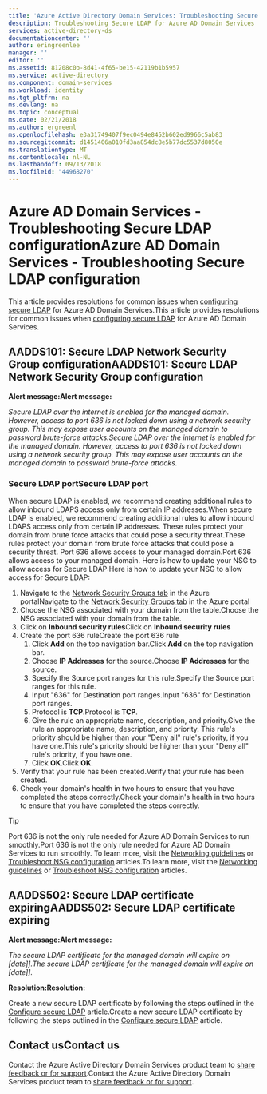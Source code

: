 ```yaml
---
title: 'Azure Active Directory Domain Services: Troubleshooting Secure LDAP configuration | Microsoft Docs'
description: Troubleshooting Secure LDAP for Azure AD Domain Services
services: active-directory-ds
documentationcenter: ''
author: eringreenlee
manager: ''
editor: ''
ms.assetid: 81208c0b-8d41-4f65-be15-42119b1b5957
ms.service: active-directory
ms.component: domain-services
ms.workload: identity
ms.tgt_pltfrm: na
ms.devlang: na
ms.topic: conceptual
ms.date: 02/21/2018
ms.author: ergreenl
ms.openlocfilehash: e3a31749407f9ec0494e8452b602ed9966c5ab83
ms.sourcegitcommit: d1451406a010fd3aa854dc8e5b77dc5537d8050e
ms.translationtype: MT
ms.contentlocale: nl-NL
ms.lasthandoff: 09/13/2018
ms.locfileid: "44968270"
---
```

# <a name="azure-ad-domain-services---troubleshooting-secure-ldap-configuration"></a><span data-ttu-id="e388a-103">Azure AD Domain Services - Troubleshooting Secure LDAP configuration</span><span class="sxs-lookup"><span data-stu-id="e388a-103">Azure AD Domain Services - Troubleshooting Secure LDAP configuration</span></span>

<span data-ttu-id="e388a-104">This article provides resolutions for common issues when [configuring secure LDAP](active-directory-ds-admin-guide-configure-secure-ldap.md) for Azure AD Domain Services.</span><span class="sxs-lookup"><span data-stu-id="e388a-104">This article provides resolutions for common issues when [configuring secure LDAP](active-directory-ds-admin-guide-configure-secure-ldap.md) for Azure AD Domain Services.</span></span>

## <a name="aadds101-secure-ldap-network-security-group-configuration"></a><span data-ttu-id="e388a-105">AADDS101: Secure LDAP Network Security Group configuration</span><span class="sxs-lookup"><span data-stu-id="e388a-105">AADDS101: Secure LDAP Network Security Group configuration</span></span>

<span data-ttu-id="e388a-106">**Alert message:**</span><span class="sxs-lookup"><span data-stu-id="e388a-106">**Alert message:**</span></span>

<span data-ttu-id="e388a-107">*Secure LDAP over the internet is enabled for the managed domain. However, access to port 636 is not locked down using a network security group. This may expose user accounts on the managed domain to password brute-force attacks.*</span><span class="sxs-lookup"><span data-stu-id="e388a-107">*Secure LDAP over the internet is enabled for the managed domain. However, access to port 636 is not locked down using a network security group. This may expose user accounts on the managed domain to password brute-force attacks.*</span></span>

### <a name="secure-ldap-port"></a><span data-ttu-id="e388a-108">Secure LDAP port</span><span class="sxs-lookup"><span data-stu-id="e388a-108">Secure LDAP port</span></span>

<span data-ttu-id="e388a-109">When secure LDAP is enabled, we recommend creating additional rules to allow inbound LDAPS access only from certain IP addresses.</span><span class="sxs-lookup"><span data-stu-id="e388a-109">When secure LDAP is enabled, we recommend creating additional rules to allow inbound LDAPS access only from certain IP addresses.</span></span> <span data-ttu-id="e388a-110">These rules protect your domain from brute force attacks that could pose a security threat.</span><span class="sxs-lookup"><span data-stu-id="e388a-110">These rules protect your domain from brute force attacks that could pose a security threat.</span></span> <span data-ttu-id="e388a-111">Port 636 allows access to your managed domain.</span><span class="sxs-lookup"><span data-stu-id="e388a-111">Port 636 allows access to your managed domain.</span></span> <span data-ttu-id="e388a-112">Here is how to update your NSG to allow access for Secure LDAP:</span><span class="sxs-lookup"><span data-stu-id="e388a-112">Here is how to update your NSG to allow access for Secure LDAP:</span></span>

1. <span data-ttu-id="e388a-113">Navigate to the [Network Security Groups tab](https://portal.azure.com/#blade/HubsExtension/Resources/resourceType/Microsoft.Network%2FNetworkSecurityGroups) in the Azure portal</span><span class="sxs-lookup"><span data-stu-id="e388a-113">Navigate to the [Network Security Groups tab](https://portal.azure.com/#blade/HubsExtension/Resources/resourceType/Microsoft.Network%2FNetworkSecurityGroups) in the Azure portal</span></span>
2. <span data-ttu-id="e388a-114">Choose the NSG associated with your domain from the table.</span><span class="sxs-lookup"><span data-stu-id="e388a-114">Choose the NSG associated with your domain from the table.</span></span>
3. <span data-ttu-id="e388a-115">Click on **Inbound security rules**</span><span class="sxs-lookup"><span data-stu-id="e388a-115">Click on **Inbound security rules**</span></span>
4. <span data-ttu-id="e388a-116">Create the port 636 rule</span><span class="sxs-lookup"><span data-stu-id="e388a-116">Create the port 636 rule</span></span>
   1. <span data-ttu-id="e388a-117">Click **Add** on the top navigation bar.</span><span class="sxs-lookup"><span data-stu-id="e388a-117">Click **Add** on the top navigation bar.</span></span>
   2. <span data-ttu-id="e388a-118">Choose **IP Addresses** for the source.</span><span class="sxs-lookup"><span data-stu-id="e388a-118">Choose **IP Addresses** for the source.</span></span>
   3. <span data-ttu-id="e388a-119">Specify the Source port ranges for this rule.</span><span class="sxs-lookup"><span data-stu-id="e388a-119">Specify the Source port ranges for this rule.</span></span>
   4. <span data-ttu-id="e388a-120">Input "636" for Destination port ranges.</span><span class="sxs-lookup"><span data-stu-id="e388a-120">Input "636" for Destination port ranges.</span></span>
   5. <span data-ttu-id="e388a-121">Protocol is **TCP**.</span><span class="sxs-lookup"><span data-stu-id="e388a-121">Protocol is **TCP**.</span></span>
   6. <span data-ttu-id="e388a-122">Give the rule an appropriate name, description, and priority.</span><span class="sxs-lookup"><span data-stu-id="e388a-122">Give the rule an appropriate name, description, and priority.</span></span> <span data-ttu-id="e388a-123">This rule's priority should be higher than your "Deny all" rule's priority, if you have one.</span><span class="sxs-lookup"><span data-stu-id="e388a-123">This rule's priority should be higher than your "Deny all" rule's priority, if you have one.</span></span>
   7. <span data-ttu-id="e388a-124">Click **OK**.</span><span class="sxs-lookup"><span data-stu-id="e388a-124">Click **OK**.</span></span>
5. <span data-ttu-id="e388a-125">Verify that your rule has been created.</span><span class="sxs-lookup"><span data-stu-id="e388a-125">Verify that your rule has been created.</span></span>
6. <span data-ttu-id="e388a-126">Check your domain's health in two hours to ensure that you have completed the steps correctly.</span><span class="sxs-lookup"><span data-stu-id="e388a-126">Check your domain's health in two hours to ensure that you have completed the steps correctly.</span></span>

> [!TIP]
> <span data-ttu-id="e388a-127">Port 636 is not the only rule needed for Azure AD Domain Services to run smoothly.</span><span class="sxs-lookup"><span data-stu-id="e388a-127">Port 636 is not the only rule needed for Azure AD Domain Services to run smoothly.</span></span> <span data-ttu-id="e388a-128">To learn more, visit the [Networking guidelines](active-directory-ds-networking.md) or [Troubleshoot NSG configuration](active-directory-ds-troubleshoot-nsg.md) articles.</span><span class="sxs-lookup"><span data-stu-id="e388a-128">To learn more, visit the [Networking guidelines](active-directory-ds-networking.md) or [Troubleshoot NSG configuration](active-directory-ds-troubleshoot-nsg.md) articles.</span></span>
>

## <a name="aadds502-secure-ldap-certificate-expiring"></a><span data-ttu-id="e388a-129">AADDS502: Secure LDAP certificate expiring</span><span class="sxs-lookup"><span data-stu-id="e388a-129">AADDS502: Secure LDAP certificate expiring</span></span>

<span data-ttu-id="e388a-130">**Alert message:**</span><span class="sxs-lookup"><span data-stu-id="e388a-130">**Alert message:**</span></span>

<span data-ttu-id="e388a-131">*The secure LDAP certificate for the managed domain will expire on [date]].*</span><span class="sxs-lookup"><span data-stu-id="e388a-131">*The secure LDAP certificate for the managed domain will expire on [date]].*</span></span>

<span data-ttu-id="e388a-132">**Resolution:**</span><span class="sxs-lookup"><span data-stu-id="e388a-132">**Resolution:**</span></span>

<span data-ttu-id="e388a-133">Create a new secure LDAP certificate by following the steps outlined in the [Configure secure LDAP](active-directory-ds-admin-guide-configure-secure-ldap.md) article.</span><span class="sxs-lookup"><span data-stu-id="e388a-133">Create a new secure LDAP certificate by following the steps outlined in the [Configure secure LDAP](active-directory-ds-admin-guide-configure-secure-ldap.md) article.</span></span>

## <a name="contact-us"></a><span data-ttu-id="e388a-134">Contact us</span><span class="sxs-lookup"><span data-stu-id="e388a-134">Contact us</span></span>
<span data-ttu-id="e388a-135">Contact the Azure Active Directory Domain Services product team to [share feedback or for support](active-directory-ds-contact-us.md).</span><span class="sxs-lookup"><span data-stu-id="e388a-135">Contact the Azure Active Directory Domain Services product team to [share feedback or for support](active-directory-ds-contact-us.md).</span></span>
